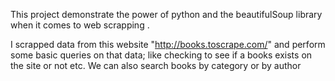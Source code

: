 This project demonstrate the power of python and the beautifulSoup library when it comes to web scrapping .

I scrapped data from this website "http://books.toscrape.com/" and perform some basic queries on that data; like checking to see if a books exists on the site or not etc. We can also search books by category or by author